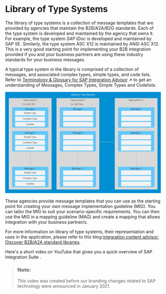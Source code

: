 <!-- loio740136bd775a4dcab084a22528123e63 -->

# Library of Type Systems

The library of type systems is a collection of message templates that are provided by agencies that maintain the B2B/A2A/B2G standards. Each of the type system is developed and maintained by the agency that owns it. For example, the type system *SAP IDoc* is developed and maintained by SAP SE. Similarly, the type system ASC X12 is maintained by ANSI ASC X12. This is a very good starting point for implementing your B2B integration provided if you and your business partners are using these industry standards for your business messages.

A typical type system in the library is comprised of a collection of messages, and associated complex types, simple types, and code lists. Refer to [Terminology &amp; Glossary for SAP Integration Advisor](https://help.sap.com/viewer/368c481cd6954bdfa5d0435479fd4eaf/Cloud/en-US/9c221b48799a4ce59367b0e3367f5a8f.html "") :arrow_upper_right: to get an understanding of Messages, Complex Types, Simple Types and Codelists.

![](images/ICA_-_Library_of_Type_Systems_3ea131a.png)

These agencies provide message templates that you can use as the starting point for creating your own message implementation guideline \(MIG\). You can tailor the MIG to suit your scenario-specific requirements. You can then use the MIG in a mapping guideline \(MAG\) and create a mapping that allows integration with your business partner/s.

For more information on library of type systems, their representation and uses in the application, please refer to this blog:[integration content advisor: Discover B2B/A2A standard libraries](https://blogs.sap.com/2018/02/07/integration-content-advisor-display-and-review-b2ba2a-standard-libraries/).

Here's a short video on YouTube that gives you a quick overview of SAP Integration Suite .

> ### Note:  
> This video was created before our branding changes related to SAP technology were announced in January 2021.



